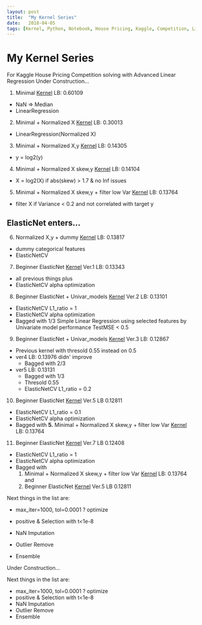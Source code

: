 ```yaml
---
layout: post
title:  "My Kernel Series"
date:   2018-04-05
tags: [Kernel, Python, Notebook, House Pricing, Kaggle, Competition, Linear Regression]
---
```


# My Kernel Series
For Kaggle House Pricing Competition solving with Advanced Linear Regression
Under Construction...

1. Minimal [Kernel](https://www.kaggle.com/mineshjethva/let-s-do-the-minimal) LB: 0.60109
  * NaN =&gt; Median
  * LinearRegression

2. Minimal + Normalized X [Kernel](https://www.kaggle.com/mineshjethva/the-minimal-normalize-x) LB: 0.30013
  * LinearRegression(Normalized X)

3. Minimal + Normalized X,y [Kernel](https://www.kaggle.com/mineshjethva/the-minimal-normalize-x-y) LB: 0.14305
  * y = log2(y)

4. Minimal + Normalized X skew,y [Kernel](https://www.kaggle.com/mineshjethva/the-minimal-normalize-x-skew-y) LB: 0.14104
  * X = log2(X) if abs(skew) &gt; 1.7 &amp; no Inf issues

5. Minimal + Normalized X skew,y + filter low Var [Kernel](https://www.kaggle.com/mineshjethva/the-minimal-normalize-x-skew-y-exploratory) LB: 0.13764
  * filter X if Variance &lt; 0.2 and not correlated with target y

## ElasticNet enters...

6. Normalized X,y + dummy [Kernel](https://www.kaggle.com/mineshjethva/the-minimal-normalize-x-skew-y-categoricals) LB: 0.13817
  * dummy categorical features
  * ElasticNetCV

7.  Beginner ElasticNet [Kernel](https://www.kaggle.com/mineshjethva/beginner-elasticnet) Ver.1 LB: 0.13343
 * all previous things plus  
 * ElasticNetCV alpha optimization

8. Beginner ElasticNet + Univar_models [Kernel](https://www.kaggle.com/mineshjethva/beginner-elasticnet-univar-models) Ver.2 LB: 0.13101
 * ElasticNetCV L1_ratio = 1
 * ElasticNetCV alpha optimization
 * Bagged with 1/3 Simple Linear Regression using selected features by Univariate model performance TestMSE &lt; 0.5

9. Beginner ElasticNet + Univar_models [Kernel](https://www.kaggle.com/mineshjethva/beginner-elasticnet-univar-models) Ver.3 LB: 0.12867
 * Previous kernel with thresold 0.55 instead on 0.5
 * ver4 LB: 0.13976 didn' improve
     * Bagged with 2/3
 * ver5 LB: 0.13131 
     * Bagged with 1/3
     * Thresold 0.55
     * ElasticNetCV L1_ratio = 0.2

10. Beginner ElasticNet [Kernel](https://www.kaggle.com/mineshjethva/beginner-elasticnet) Ver.5 LB 0.12811
 * ElasticNetCV L1_ratio = 0.1
 * ElasticNetCV alpha optimization
 * Bagged with **5.** Minimal + Normalized X skew,y + filter low Var [Kernel](https://www.kaggle.com/mineshjethva/the-minimal-normalize-x-skew-y-exploratory) LB: 0.13764

11. Beginner ElasticNet [Kernel](https://www.kaggle.com/mineshjethva/beginner-elasticnet) Ver.7 LB 0.12408
 * ElasticNetCV L1_ratio = 1
 * ElasticNetCV alpha optimization
 * Bagged with 
    1. Minimal + Normalized X skew,y + filter low Var [Kernel](https://www.kaggle.com/mineshjethva/the-minimal-normalize-x-skew-y-exploratory) LB: 0.13764 
and 
    2. Beginner ElasticNet [Kernel](https://www.kaggle.com/mineshjethva/beginner-elasticnet) Ver.5 LB 0.12811




Next things in the list are:
 
 * max_iter=1000, tol=0.0001 ? optimize
 * positive &amp; Selection with t&lt;1e-8

 * NaN Imputation
 * Outlier Remove
 * Ensemble



Under Construction...

Next things in the list are:
 
 * max_iter=1000, tol=0.0001 ? optimize
 * positive &amp; Selection with t&lt;1e-8
 * NaN Imputation
 * Outlier Remove
 * Ensemble
